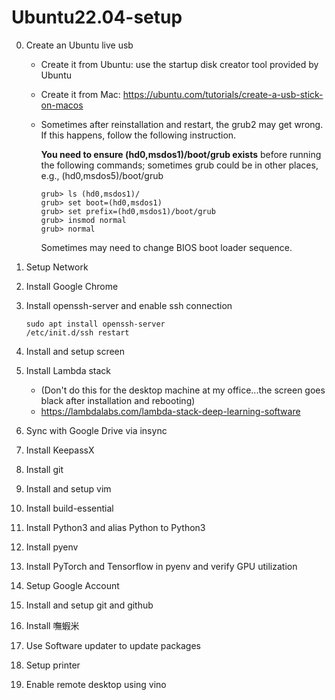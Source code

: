 # Ubuntu22.04-setup

0. Create an Ubuntu live usb 
    - Create it from Ubuntu: use the startup disk creator tool provided by Ubuntu
    - Create it from Mac: https://ubuntu.com/tutorials/create-a-usb-stick-on-macos  
    - Sometimes after reinstallation and restart, the grub2 may get wrong.  If this happens, follow the following instruction.
    
      **You need to ensure (hd0,msdos1)/boot/grub exists** before running the following commands; sometimes grub could be in other places, e.g., (hd0,msdos5)/boot/grub
      ```
      grub> ls (hd0,msdos1)/
      grub> set boot=(hd0,msdos1)
      grub> set prefix=(hd0,msdos1)/boot/grub
      grub> insmod normal
      grub> normal
      ```
      Sometimes may need to change BIOS boot loader sequence.

0. Setup Network
0. Install Google Chrome
0. Install openssh-server and enable ssh connection
	```
	sudo apt install openssh-server
 	/etc/init.d/ssh restart
	```
0. Install and setup screen
0. Install Lambda stack
    - (Don't do this for the desktop machine at my office...the screen goes black after installation and rebooting)
    - https://lambdalabs.com/lambda-stack-deep-learning-software
0. Sync with Google Drive via insync
0. Install KeepassX
0. Install git
0. Install and setup vim
0. Install build-essential
0. Install Python3 and alias Python to Python3
0. Install pyenv
0. Install PyTorch and Tensorflow in pyenv and verify GPU utilization
0. Setup Google Account
0. Install and setup git and github
0. Install 嘸蝦米
0. Use Software updater to update packages
0. Setup printer
0. Enable remote desktop using vino
